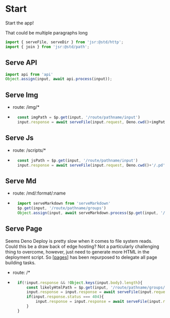 # Start

Start the app!

That could be multiple paragraphs long

```ts
import { serveFile, serveDir } from 'jsr:@std/http';
import { join } from 'jsr:@std/path';
```

## Serve API
```ts
import api from 'api'
Object.assign(input, await api.process(input));
```

## Serve Img
- route: /img/*
- ```ts
    const imgPath = $p.get(input, '/route/pathname/input')
    input.response = await serveFile(input.request, Deno.cwd()+imgPath)
    ```

## Serve Js
- route: /scripts/*
- ```ts
    const jsPath = $p.get(input, '/route/pathname/input')
    input.response = await serveFile(input.request, Deno.cwd()+'/.pd'+jsPath)
    ```

## Serve Md
- route: /md/:format/:name
- ```ts
    import serveMarkdown from 'serveMarkdown'
    $p.get(input, '/route/pathname/groups')
    Object.assign(input, await serveMarkdown.process($p.get(input, '/route/pathname/groups')))
    ```

## Serve Page
Seems Deno Deploy is pretty slow when it comes to file system reads. Could this be a draw back of edge hosting? Not a particularly challenging thing to overcome, however, just need to generate more HTML in the deployment script. So [[pages]] has been repurposed to delegate all page building tasks.
- route: /*
- ```ts
    if(!input.response && !Object.keys(input.body).length){
        const likelyHtmlPath = $p.get(input, '/route/pathname/groups/0')
        input.response = input.response = await serveFile(input.request, join(Deno.cwd(), '/pages/html/processed', likelyHtmlPath+'.html'))
        if(input.response.status === 404){
            input.response = input.response = await serveFile(input.request, join(Deno.cwd(), '/pages/html/processed/index.html'))
        }
    }
    ```


[//begin]: # "Autogenerated link references for markdown compatibility"
[pages]: pages/pages.md "Pages"
[//end]: # "Autogenerated link references"


[//begin]: # "Autogenerated link references for markdown compatibility"
[pages]: pages/pages.md "Pages"
[//end]: # "Autogenerated link references"